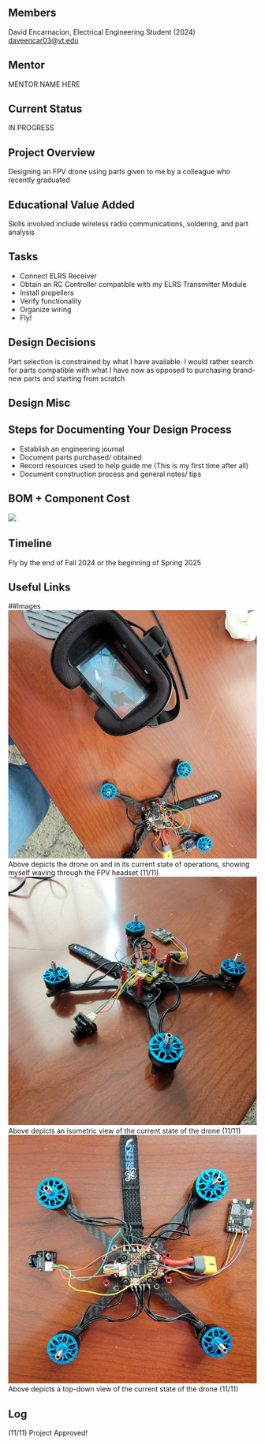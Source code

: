 ## Members
David Encarnacion, Electrical Engineering Student (2024)
daveencar03@vt.edu

## Mentor
MENTOR NAME HERE

## Current Status
IN PROGRESS

## Project Overview

Designing an FPV drone using parts given to me by a colleague who recently graduated

## Educational Value Added

Skills involved include wireless radio communications, soldering, and part analysis

## Tasks

- Connect ELRS Receiver
- Obtain an RC Controller compatible with my ELRS Transmitter Module
- Install propellers
- Verify functionality
- Organize wiring
- Fly!

## Design Decisions

Part selection is constrained by what I have available. I would rather search for parts compatible with what I have now as opposed to purchasing brand-new parts and starting from scratch

## Design Misc

<!-- Your Text Here. You may work with your mentor on this later when they are assigned -->

## Steps for Documenting Your Design Process

- Establish an engineering journal
- Document parts purchased/ obtained
- Record resources used to help guide me (This is my first time after all)
- Document construction process and general notes/ tips

## BOM + Component Cost

![](BoM.jpg)

## Timeline

Fly by the end of Fall 2024 or the beginning of Spring 2025

## Useful Links

##Images
![](hero.png)
Above depicts the drone on and in its current state of operations, showing myself waving through the FPV headset (11/11)
![](FPV_isometric.jpg)
Above depicts an isometric view of the current state of the drone (11/11)
![](FPV_top_down.jpg)
Above depicts a top-down view of the current state of the drone (11/11)

## Log

(11/11) Project Approved!
